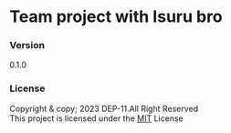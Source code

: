 # Team project with Isuru bro

### Version
0.1.0

### License
Copyright & copy; 2023 DEP-11.All Right Reserved <br>
This project is licensed under the [MIT](LICENSE.txt) License